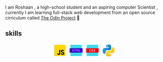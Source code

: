                         
                  


I am Roshaan , a high-school student and  an aspiring computer Scientist , currently I am learning full-stack web development from an open source cirriculum called [The Odin Project](https://www.theodinproject.com/) 
🌿

## skills
<div align = "center">

![Javascript logo](images/icons8-javascript-48.png)
![html logo](images/icons8-html-48.png)
![css logo](images/icons8-css-48.png)
![python logo](images/icons8-python-48.png)

</div>


